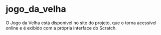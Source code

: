 # jogo_da_velha
O Jogo da Velha está disponível no site do projeto, que o torna acessível online e é exibido com a própria interface do Scratch.
